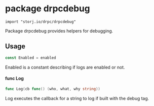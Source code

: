 # package drpcdebug

`import "storj.io/drpc/drpcdebug"`

Package drpcdebug provides helpers for debugging.

## Usage

```go
const Enabled = enabled
```
Enabled is a constant describing if logs are enabled or not.

#### func  Log

```go
func Log(cb func() (who, what, why string))
```
Log executes the callback for a string to log if built with the debug tag.
